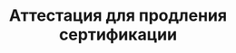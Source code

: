 --- 
layout: CertificationRenewalAssessment 
page_type: learn
page_kind: certificationRenewalAssessment
title: Аттестация для продления сертификации
description: Аттестация для продления сертификации
--- 